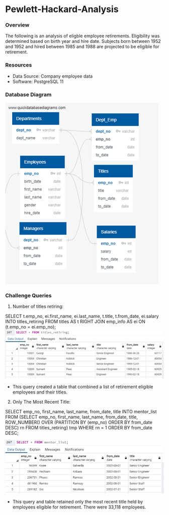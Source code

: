 # Pewlett-Hackard-Analysis

### Overview
The following is an analysis of eligble employee retirements. Eligibility was determined based on birth year and hire date. Subjects born between 1952 and 1952 and hired between 1985 and 1988 are projected to be eligible for retirement.

### Resources
- Data Source: Company employee data
- Software: PostgreSQL 11

### Database Diagram
![EmployeeDBD](https://github.com/arodriguez82/Pewlett-Hackard-Analysis/blob/master/EmployeeDB.png?raw=true)

### Challenge Queries

1. Number of titles retiring:

SELECT t.emp_no,  ei.first_name, ei.last_name, t.title, t.from_date, ei.salary
INTO titles_retiring
FROM titles AS t 
RIGHT JOIN emp_info AS ei
ON (t.emp_no = ei.emp_no);
![titles_retiring](https://github.com/arodriguez82/Pewlett-Hackard-Analysis/blob/master/titles_retiring.png?raw=true)
- This query created a table that combined a list of retirement eligible employees and their titles. 

2. Only The Most Recent Title:

SELECT emp_no, first_name, last_name, from_date, title  INTO mentor_list  FROM  (SELECT emp_no, first_name, last_name, from_date, title, ROW_NUMBER() OVER  (PARTITION BY (emp_no) ORDER BY from_date DESC) rn 	FROM titles_retiring) tmp WHERE rn = 1  ORDER BY from_date DESC;

![mentor_list](https://github.com/arodriguez82/Pewlett-Hackard-Analysis/blob/master/mentor_list.png?raw=true)
- This query and table retained only the most recent title held by employees eligible for retirement. There were 33,118 employees.



